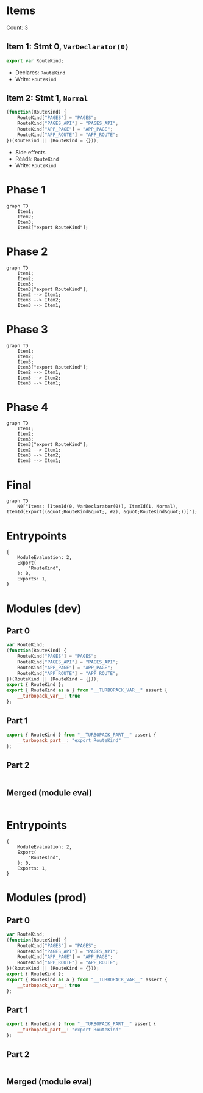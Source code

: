 # Items

Count: 3

## Item 1: Stmt 0, `VarDeclarator(0)`

```js
export var RouteKind;

```

- Declares: `RouteKind`
- Write: `RouteKind`

## Item 2: Stmt 1, `Normal`

```js
(function(RouteKind) {
    RouteKind["PAGES"] = "PAGES";
    RouteKind["PAGES_API"] = "PAGES_API";
    RouteKind["APP_PAGE"] = "APP_PAGE";
    RouteKind["APP_ROUTE"] = "APP_ROUTE";
})(RouteKind || (RouteKind = {}));

```

- Side effects
- Reads: `RouteKind`
- Write: `RouteKind`

# Phase 1
```mermaid
graph TD
    Item1;
    Item2;
    Item3;
    Item3["export RouteKind"];
```
# Phase 2
```mermaid
graph TD
    Item1;
    Item2;
    Item3;
    Item3["export RouteKind"];
    Item2 --> Item1;
    Item3 --> Item2;
    Item3 --> Item1;
```
# Phase 3
```mermaid
graph TD
    Item1;
    Item2;
    Item3;
    Item3["export RouteKind"];
    Item2 --> Item1;
    Item3 --> Item2;
    Item3 --> Item1;
```
# Phase 4
```mermaid
graph TD
    Item1;
    Item2;
    Item3;
    Item3["export RouteKind"];
    Item2 --> Item1;
    Item3 --> Item2;
    Item3 --> Item1;
```
# Final
```mermaid
graph TD
    N0["Items: [ItemId(0, VarDeclarator(0)), ItemId(1, Normal), ItemId(Export((&quot;RouteKind&quot;, #2), &quot;RouteKind&quot;))]"];
```
# Entrypoints

```
{
    ModuleEvaluation: 2,
    Export(
        "RouteKind",
    ): 0,
    Exports: 1,
}
```


# Modules (dev)
## Part 0
```js
var RouteKind;
(function(RouteKind) {
    RouteKind["PAGES"] = "PAGES";
    RouteKind["PAGES_API"] = "PAGES_API";
    RouteKind["APP_PAGE"] = "APP_PAGE";
    RouteKind["APP_ROUTE"] = "APP_ROUTE";
})(RouteKind || (RouteKind = {}));
export { RouteKind };
export { RouteKind as a } from "__TURBOPACK_VAR__" assert {
    __turbopack_var__: true
};

```
## Part 1
```js
export { RouteKind } from "__TURBOPACK_PART__" assert {
    __turbopack_part__: "export RouteKind"
};

```
## Part 2
```js

```
## Merged (module eval)
```js

```
# Entrypoints

```
{
    ModuleEvaluation: 2,
    Export(
        "RouteKind",
    ): 0,
    Exports: 1,
}
```


# Modules (prod)
## Part 0
```js
var RouteKind;
(function(RouteKind) {
    RouteKind["PAGES"] = "PAGES";
    RouteKind["PAGES_API"] = "PAGES_API";
    RouteKind["APP_PAGE"] = "APP_PAGE";
    RouteKind["APP_ROUTE"] = "APP_ROUTE";
})(RouteKind || (RouteKind = {}));
export { RouteKind };
export { RouteKind as a } from "__TURBOPACK_VAR__" assert {
    __turbopack_var__: true
};

```
## Part 1
```js
export { RouteKind } from "__TURBOPACK_PART__" assert {
    __turbopack_part__: "export RouteKind"
};

```
## Part 2
```js

```
## Merged (module eval)
```js

```
